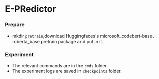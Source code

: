 # E-PRedictor

### Prepare
- mkdir `pretrain`,download Huggingfaces's microsoft_codebert-base、roberta_base pretrain package and put in it.

### Experiment
- The relevant commands are in the `cmds` folder.
- The experiment logs are saved in `checkpoints` folder.

